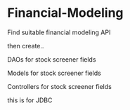 # Financial-Modeling
Find suitable financial modeling API

then create..

DAOs for stock screener fields

Models for stock screener fields

Controllers for stock screener fields

this is for JDBC
